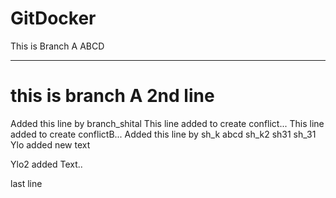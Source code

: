 # GitDocker
This is Branch A
ABCD

**************

this is branch A 2nd line
=======
Added this line by branch_shital
This line added to create conflict...
This line added to create conflictB...
Added this line by sh_k
abcd
sh_k2
sh31
sh_31
Ylo added new text

Ylo2 added Text..

last line

